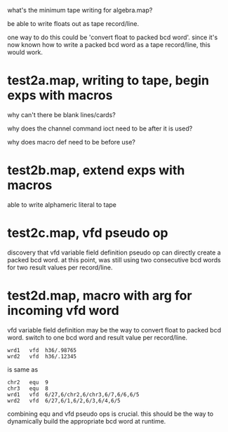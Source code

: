 what's the minimum tape writing for algebra.map?

be able to write floats out as tape record/line.

one way to do this could be 'convert float to packed bcd word'. since it's now known how to write a packed bcd word as a tape record/line, this would work.

# test2a.map, writing to tape, begin exps with macros

why can't there be blank lines/cards?

why does the channel command ioct need to be after it is used?

why does macro def need to be before use?

# test2b.map, extend exps with macros

able to write alphameric literal to tape

# test2c.map, vfd pseudo op

discovery that vfd variable field definition pseudo op can directly create a packed bcd word. at this point, was still using two consecutive bcd words for two result values per record/line.  

# test2d.map, macro with arg for incoming vfd word

vfd variable field definition may be the way to convert float to packed bcd word. switch to one bcd word and result value per record/line.

    wrd1   vfd  h36/.98765
    wrd2   vfd  h36/.12345

is same as

    chr2   equ  9
    chr3   equ  8
    wrd1   vfd  6/27,6/chr2,6/chr3,6/7,6/6,6/5
    wrd2   vfd  6/27,6/1,6/2,6/3,6/4,6/5

combining equ and vfd pseudo ops is crucial. this should be the way to dynamically build the appropriate bcd word at runtime.
